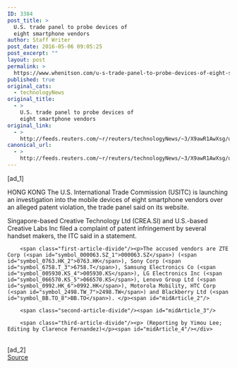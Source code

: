 ```yaml
---
ID: 3384
post_title: >
  U.S. trade panel to probe devices of
  eight smartphone vendors
author: Staff Writer
post_date: 2016-05-06 09:05:25
post_excerpt: ""
layout: post
permalink: >
  https://www.whenitson.com/u-s-trade-panel-to-probe-devices-of-eight-smartphone-vendors/
published: true
original_cats:
  - technologyNews
original_title:
  - >
    U.S. trade panel to probe devices of
    eight smartphone vendors
original_link:
  - >
    http://feeds.reuters.com/~r/reuters/technologyNews/~3/X9awR1AwXsg/us-zte-probe-usa-idUSKCN0XX0GN
canonical_url:
  - >
    http://feeds.reuters.com/~r/reuters/technologyNews/~3/X9awR1AwXsg/us-zte-probe-usa-idUSKCN0XX0GN
---
```

 [ad_1]
<br><div id="articleText">
<span id="midArticle_start"/>

<span class="focusParagraph" readability="5"><p><span class="articleLocation">HONG KONG</span> The U.S. International Trade Commission (USITC) is launching an investigation into the mobile devices of eight smartphone vendors over an alleged patent violation, the trade panel said on its website. </p></span><span id="midArticle_0"/><p>Singapore-based Creative Technology Ltd (<span id="symbol_CREA.SI_0">CREA.SI</span>) and U.S.-based Creative Labs Inc filed a complaint of patent infringement by several handset makers, the ITC said in a statement.</p><span id="midArticle_1"/>
        
        <span class="first-article-divide"/><p>The accused vendors are ZTE Corp (<span id="symbol_000063.SZ_1">000063.SZ</span>) (<span id="symbol_0763.HK_2">0763.HK</span>), Sony Corp (<span id="symbol_6758.T_3">6758.T</span>), Samsung Electronics Co (<span id="symbol_005930.KS_4">005930.KS</span>), LG Electronics Inc (<span id="symbol_066570.KS_5">066570.KS</span>), Lenovo Group Ltd (<span id="symbol_0992.HK_6">0992.HK</span>), Motorola Mobility, HTC Corp (<span id="symbol_2498.TW_7">2498.TW</span>) and Blackberry Ltd (<span id="symbol_BB.TO_8">BB.TO</span>). </p><span id="midArticle_2"/>
        
        <span class="second-article-divide"/><span id="midArticle_3"/>
        
        <span class="third-article-divide"/><p> (Reporting by Yimou Lee; Editing by Clarence Fernandez)</p><span id="midArticle_4"/></div>
<br>[ad_2]
<br><a href="http://feeds.reuters.com/~r/reuters/technologyNews/~3/X9awR1AwXsg/us-zte-probe-usa-idUSKCN0XX0GN">Source </a>